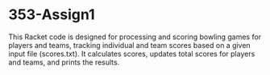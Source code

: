 # 353-Assign1
This Racket code is designed for processing and scoring bowling games for players and teams, tracking individual and team scores based on a given input file (scores.txt). It calculates scores, updates total scores for players and teams, and prints the results.

